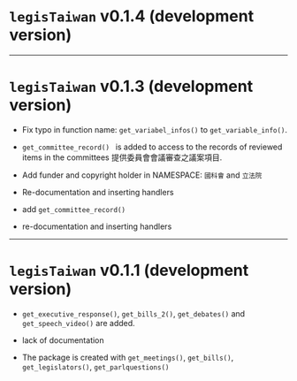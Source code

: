 # `legisTaiwan` v0.1.4 (development version)






------

# `legisTaiwan` v0.1.3 (development version)

* Fix typo in function name: `get_variabel_infos()` to `get_variable_info()`.

* `get_committee_record() ` is added to access to the records of reviewed items in the committees 提供委員會會議審查之議案項目.

* Add funder and copyright holder in NAMESPACE: `國科會` and `立法院`

* Re-documentation and inserting handlers

* add `get_committee_record()`

* re-documentation and inserting handlers


------

# `legisTaiwan` v0.1.1 (development version)

* `get_executive_response()`, `get_bills_2()`, `get_debates()` and `get_speech_video()` are added.

* lack of documentation 

* The package is created with `get_meetings()`, `get_bills()`, `get_legislators()`, `get_parlquestions()`


